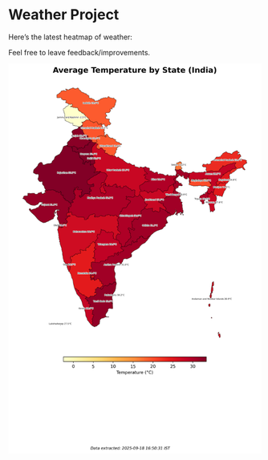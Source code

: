 # Weather Project

Here’s the latest heatmap of weather:

Feel free to leave feedback/improvements.

![India Heatmap](docs/assets/india_heatmap.png?v=CBEB01)
